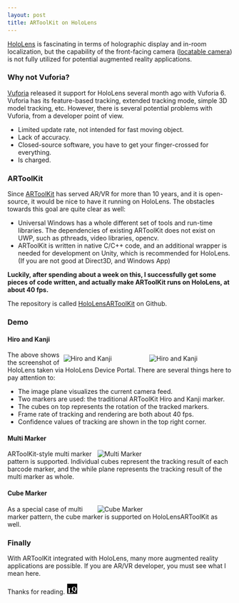 ```yaml
---
layout: post
title: ARToolKit on HoloLens
---
```


[HoloLens](https://www.microsoft.com/microsoft-hololens/en-us) is fascinating in terms of holographic display and in-room localization, but the capability of the front-facing camera ([locatable camera](https://developer.microsoft.com/en-us/windows/holographic/locatable_camera)) is not fully utilized for potential augmented reality applications.

### Why not Vuforia?

[Vuforia]() released it support for HoloLens several month ago with Vuforia 6. Vuforia has its feature-based tracking, extended tracking mode, simple 3D model tracking, etc. However, there is several potential problems with Vuforia, from a developer point of view.

* Limited update rate, not intended for fast moving object.
* Lack of accuracy.
* Closed-source software, you have to get your finger-crossed for everything.
* Is charged.

### ARToolKit

Since [ARToolKit]() has served AR/VR for more than 10 years, and it is open-source, it would be nice to have it running on HoloLens. The obstacles towards this goal are quite clear as well:

* Universal Windows has a whole different set of tools and run-time libraries. The dependencies of existing ARToolKit does not exist on UWP, such as pthreads, video libraries, opencv.
* ARToolKit is written in native C/C++ code, and an additional wrapper is needed for development on Unity, which is recommended for HoloLens. (If you are not good at Direct3D, and Windows App)

**Luckily, after spending about a week on this, I successfully get some pieces of code written, and actually make ARToolKit runs on HoloLens, at about 40 fps.**

The repository is called [HoloLensARToolKit]() on Github.

### Demo

#### Hiro and Kanji

<p class="full-width">
	<img src="https://cloud.githubusercontent.com/assets/8185982/22130806/ade7e8ac-de7c-11e6-82ff-d1b31caef17f.jpg" alt="Hiro and Kanji" style="width:35.3%;padding:0.5rem" align="right"/>
	<img src="https://cloud.githubusercontent.com/assets/8185982/22130805/ade4ac96-de7c-11e6-91fb-a3be5ad5d559.jpg" alt="Hiro and Kanji" style="width:35%;padding:0.5rem" align="right"/>
</p>

The above shows the screenshot of HoloLens taken via HoloLens Device Portal.
There are several things here to pay attention to:

* The image plane visualizes the current camera feed.
* Two markers are used: the traditional ARToolKit Hiro and Kanji marker.
* The cubes on top represents the rotation of the tracked markers.
* Frame rate of tracking and rendering are both about 40 fps.
* Confidence values of tracking are shown in the top right corner.

#### Multi Marker

<p class="full-width"><img src="https://cloud.githubusercontent.com/assets/8185982/22189679/0a6f8a6e-e0ec-11e6-8563-ecae01e7d294.jpg" alt="Multi Marker" style="width:60%;" align="right"/></p>

ARToolKit-style multi marker pattern is supported. Individual cubes represent the tracking result of each barcode marker, and the while plane represents the tracking result of the multi marker as whole.


#### Cube Marker


<p class="full-width"><img src="https://cloud.githubusercontent.com/assets/8185982/22190907/907d311c-e0f4-11e6-84b4-91b47586b008.jpg" alt="Cube Marker" style="width:60%;" align="right"/></p>

As a special case of multi marker pattern, the cube marker is supported on HoloLensARToolKit as well.


### Finally
With ARToolKit integrated with HoloLens, many more augmented reality applications are possible. If you are AR/VR developer, you must see what I mean here.

Thanks for reading. <img class="inline" src="/public/LQ144x144.png" alt="LQ" style="width:1.5rem;height:1.5rem;" />

